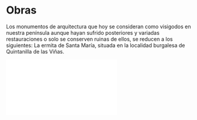 # Obras
Los monumentos de arquitectura que hoy se consideran como visigodos en nuestra
península aunque hayan sufrido posteriores y variadas restauraciones o solo se
conserven ruinas de ellos, se reducen a los siguientes:
La ermita de Santa María, situada en la localidad burgalesa de Quintanilla de las
Viñas.

![CASA](img/img.md)
